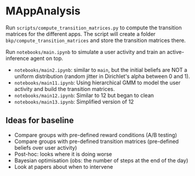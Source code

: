 # MAppAnalysis


Run `scripts/compute_transition_matrices.py` to compute the transition matrices for the different apps. 
The script will create a folder `bkp/compute_transition_matrices` and store the transition matrices there.

Run `notebooks/main.ipynb` to simulate a user activity and train an active-inference agent on top.

- `notebooks/main2.ipynb`: similar to `main`, but the initial beliefs are 
NOT a uniform distribution (random jitter in Dirichlet's alpha between 0 and 1).
- `notebooks/main11.ipynb`: Using hierarchical GMM to model the user activity 
and build the transition matrices.  
- `notebooks/main12.ipynb`: Similar to 12 but began to clean
- `notebooks/main13.ipynb`: Simplified version of 12


## Ideas for baseline

- Compare groups with pre-defined reward conditions (A/B testing)
- Compare groups with pre-defined transition matrices (pre-defined beliefs over user activity)
- Post-hoc: looks where it is doing worse
- Bayesian optimisation (obs: the number of steps at the end of the day)
- Look at papers about when to intervene